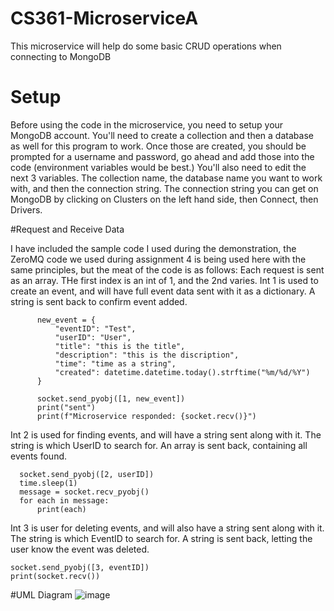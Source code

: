 # CS361-MicroserviceA
This microservice will help do some basic CRUD operations when connecting to MongoDB

# Setup
Before using the code in the microservice, you need to setup your MongoDB account. You'll need to create a collection and then a database as well for this program to work.
Once those are created, you should be prompted for a username and password, go ahead and add those into the code (environment variables would be best.)
You'll also need to edit the next 3 variables. The collection name, the database name you want to work with, and then the connection string. The connection string you can get
on MongoDB by clicking on Clusters on the left hand side, then Connect, then Drivers.

#Request and Receive Data

I have included the sample code I used during the demonstration, the ZeroMQ code we used during assignment 4 is being used here with the same principles,
but the meat of the code is as follows:
Each request is sent as an array. THe first index is an int of 1, and the 2nd varies.
  Int 1 is used to create an event, and will have full event data sent with it as a dictionary. A string is sent back to confirm event added.
  ```
        new_event = {
            "eventID": "Test",
            "userID": "User",
            "title": "this is the title",
            "description": "this is the discription",
            "time": "time as a string",
            "created": datetime.datetime.today().strftime("%m/%d/%Y")
        }

        socket.send_pyobj([1, new_event])
        print("sent")
        print(f"Microservice responded: {socket.recv()}")
```
  Int 2 is used for finding events, and will have a string sent along with it. The string is which UserID to search for. An array is sent back, containing all events found.
  ```
    socket.send_pyobj([2, userID])
    time.sleep(1)
    message = socket.recv_pyobj()
    for each in message:
        print(each)
  ```
  
  Int 3 is user for deleting events, and will also have a string sent along with it. The string is which EventID to search for. A string is sent back, letting the user know the event was deleted.
  ```
  socket.send_pyobj([3, eventID])
  print(socket.recv())
  ```

#UML Diagram
![image](https://github.com/user-attachments/assets/c3c5c0c8-81e9-4a10-b7cd-5a1564824860)

